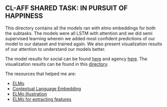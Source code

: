 ## CL-AFF SHARED TASK: IN PURSUIT OF HAPPINESS

This directory contains all the models ran with elmo embeddings for both the subtasks. The models were all LSTM with attention and we did semi supervised learning wherein we added most confident predictions of our model to our dataset and trained again. We also present visualization results of our attention to understand our models better. 

The model results for social can be found [here](https://github.com/abishekarun/CLAFF/blob/master/Elmo/Social/social_results.txt) and agency [here](https://github.com/abishekarun/CLAFF/blob/master/Elmo/Agency/agency_results.txt). The visualization results can be found in this [directory](https://github.com/abishekarun/CLAFF/blob/master/Elmo/Visualization/).

The resources that helped me are:

+ [ELMo](https://allennlp.org/elmo)
+ [Contextual Language Embedding](https://towardsdatascience.com/elmo-contextual-language-embedding-335de2268604)
+ [ELMo Illustration](http://jalammar.github.io/illustrated-bert/)
+ [ELMo for extracting features](https://www.analyticsvidhya.com/blog/2019/03/learn-to-use-elmo-to-extract-features-from-text/)
